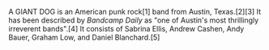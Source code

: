 A GIANT DOG is an American punk rock[1] band from Austin, Texas.[2][3] It has been described by _Bandcamp Daily_ as "one of Austin's most thrillingly irreverent bands".[4] It consists of Sabrina Ellis, Andrew Cashen, Andy Bauer, Graham Low, and Daniel Blanchard.[5]
